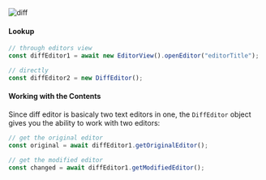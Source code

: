 ![diff](https://user-images.githubusercontent.com/4181232/77437498-04947d00-6de5-11ea-9d8e-d41dd5440a78.png)

#### Lookup

```typescript
// through editors view
const diffEditor1 = await new EditorView().openEditor("editorTitle");

// directly
const diffEditor2 = new DiffEditor();
```

#### Working with the Contents

Since diff editor is basicaly two text editors in one, the `DiffEditor` object gives you the ability to work with two editors:

```typescript
// get the original editor
const original = await diffEditor1.getOriginalEditor();

// get the modified editor
const changed = await diffEditor1.getModifiedEditor();
```
